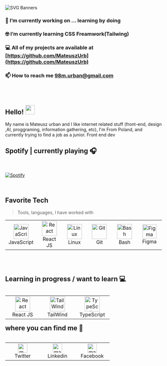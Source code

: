 ![SVG Banners](https://svg-banners.vercel.app/api?type=glitch&text1=Welcome👨‍💻&width=1300&height=500)
   
### 🔭 I’m currently working on ... learning by doing

### 🤓 I’m currently learning **CSS Freamwork(Tailwing)**

### 💻 All of my projects are available at [https://github.com/MateuszUrb](https://github.com/MateuszUrb)

### 📫 How to reach me **98m.urban@gmail.com**


</br>
   </br>
   
## Hello! <img src="https://raw.githubusercontent.com/MartinHeinz/MartinHeinz/master/wave.gif" width="30px">

   <p>My name is Mateusz urban and I like internet related stuff (front-end, design ,AI, proggraming, information gathering, etc), I'm From Poland, and currently trying to find a job as a junior. Front end dev</p>
   
## Spotify | currently playing 🎧
</br>

[![Spotify](https://novatorem12.vercel.app/api/spotify)](https://open.spotify.com/user/11161491278)

</br>   

<h2 align="left">Favorite Tech</h2>

> Tools, languages, I have worked with

<table align="center">
  <tr>
    <td align="center" width="96">
      <a href="#suhailkakar-tech">
        <img src="https://upload.wikimedia.org/wikipedia/commons/thumb/9/99/Unofficial_JavaScript_logo_2.svg/1024px-Unofficial_JavaScript_logo_2.svg.png" width="48" height="48" alt="JavaScript" />
      </a>
      <br>JavaScript
    </td>
    <td align="center" width="96">
      <a href="#suhailkakar-tech">
        <img src="https://brandlogos.net/wp-content/uploads/2020/09/react-logo.png" width="48" height="48" alt="React" />
      </a>
      <br>React JS
    </td>
    <td align="center" width="96">
      <a href="#suhailkakar-tech" >
        <img src="https://camo.githubusercontent.com/d7574156c7a1844d3c2907bae0e76254cca759290c08e08a6ef2bd7543c8c0ca/68747470733a2f2f692e6962622e636f2f737331374b47302f63376238313133323437666563643833626439623565643562643366333464352d72656d6f766562672d707265766965772e706e67" width="48" height="48" alt="Linux" />
      </a>
      <br>Linux
    </td>
    <td align="center" width="96">
      <a href="#suhailkakar-tech" >
        <img src="https://upload.wikimedia.org/wikipedia/commons/thumb/3/3f/Git_icon.svg/1200px-Git_icon.svg.png" width="48" height="48" alt="Git" />
      </a>
      <br>Git
    </td>
    <td align="center" width="96">
      <a href="#suhailkakar-tech">
        <img src="https://bashlogo.com/img/symbol/png/full_colored_dark.png" width="48" height="48" alt="Bash" />
      </a>
      <br>Bash
    </td>
    <td align="center" width="96">
      <a href="#suhailkakar-tech">
        <img src="https://upload.wikimedia.org/wikipedia/commons/3/33/Figma-logo.svg" width="45" height="45" alt="Figma" />
      </a>
      <br>Figma
    </td>
  </tr>
</table>

</br>
</br>

<h2 align="left">Learning in progress / want to learn 💻</h2>
<table align="left">
   <tr>
      <td align="center" width="96">
         <a href="#suhailkakar-tech">
            <img src="https://brandlogos.net/wp-content/uploads/2020/09/react-logo.png" width="48" height="48" alt="React" />
         </a>
         <br>React JS
      </td>
      <td align="center" width="96">
         <a href="#suhailkakar-tech">
            <img src="https://tailwindcss.com/_next/static/media/tailwindcss-mark.cb8046c163f77190406dfbf4dec89848.svg" width="48" height="48" alt="TailWind" />
         </a>
         <br>TailWind
      </td>
      <td align="center" width="96">
      <a href="#suhailakar-tech">
        <img src="https://upload.wikimedia.org/wikipedia/commons/thumb/4/4c/Typescript_logo_2020.svg/1200px-Typescript_logo_2020.svg.png" width="48" height="48" alt="TypeScript" />
      </a>
      <br>TypeScript
    </td>
   </tr>
</table>

</br>
</br>

<h2 align="left">where you can find me 📯</h2>
<table align="left">
   <tr>
       <td align="center" width="96">
<a href="https://twitter.com/m_urban98" target="blank"><img align="center" src="https://cdn.jsdelivr.net/npm/simple-icons@3.0.1/icons/twitter.svg" alt="m_urban98" height="30" width="30" /></a>
         <br>Twitter
       </td>
      <td align="center" width="96">
<a href="https://linkedin.com/in/mateusz-urban-17804413b" target="blank"><img align="center" src="https://cdn.jsdelivr.net/npm/simple-icons@3.0.1/icons/linkedin.svg" alt="mateusz-urban-17804413b" height="30" width="30" /></a>
          <br>Linkedin
      </td>
      <td align="center" width="96">
<a href="https://fb.com/mateusz.urban.353" target="blank"><img align="center" src="https://cdn.jsdelivr.net/npm/simple-icons@3.0.1/icons/facebook.svg" alt="mateusz.urban.353" height="30" width="30" /></a>
          <br>Facebook
      </td>
   </tr>
</table>
